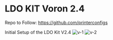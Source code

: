 # LDO KIT Voron 2.4

Repo to Follow:
https://github.com/printerconfigs


Initial Setup of the LDO Kit V2.4
![v-1](https://user-images.githubusercontent.com/8387530/160848701-3216cefe-e77a-4c01-940d-0753acbea8eb.png)
![v-2](https://user-images.githubusercontent.com/8387530/160848978-1f97c884-c4d8-4670-b489-5b3ebbb6c1a1.png)
